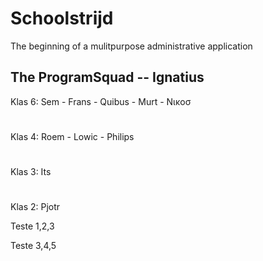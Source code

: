 # Schoolstrijd

The beginning of a mulitpurpose administrative application

## The ProgramSquad -- Ignatius

Klas 6: Sem - Frans - Quibus - Murt - Νικοσ
#
Klas 4: Roem - Lowic - Philips
#
Klas 3: Its
#
Klas 2: Pjotr

Teste 1,2,3

Teste 3,4,5

